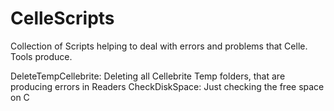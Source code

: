 # CelleScripts

Collection of Scripts helping to deal with errors and problems that Celle. Tools produce. 

DeleteTempCellebrite: Deleting all Cellebrite Temp folders, that are producing errors in Readers
CheckDiskSpace: Just checking the free space on C
